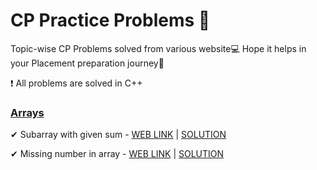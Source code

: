 # CP Practice Problems 🚨

Topic-wise CP Problems solved from various website💻 Hope it helps in your Placement preparation journey🤗

❗ All problems are solved in C++

### [Arrays](https://github.com/JoelVStan/CP-Practice-Problems/tree/main/Arrays)

✔ Subarray with given sum - [WEB LINK](https://practice.geeksforgeeks.org/problems/subarray-with-given-sum-1587115621/1?page=1&difficulty[]=0&category[]=Arrays&sortBy=submissions) | [SOLUTION](https://github.com/JoelVStan/CP-Practice-Problems/blob/main/Arrays/Subarray-with-given-sum)

✔ Missing number in array - [WEB LINK](https://practice.geeksforgeeks.org/problems/missing-number-in-array1416/1?page=1&difficulty[]=0&category[]=Arrays&sortBy=submissions) | [SOLUTION](https://github.com/JoelVStan/CP-Practice-Problems/blob/main/Arrays/missing-number-in-array)
